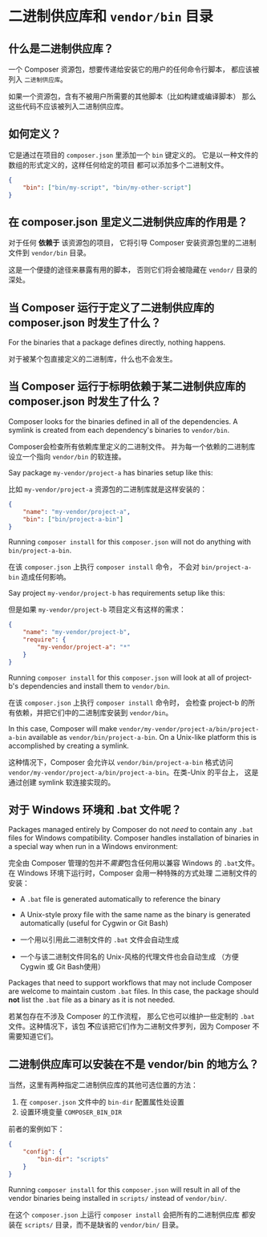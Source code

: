 <!--
    tagline: Expose command-line scripts from packages
-->

# 二进制供应库和 `vendor/bin` 目录

## 什么是二进制供应库？

一个 Composer 资源包，想要传递给安装它的用户的任何命令行脚本，
都应该被列入 `二进制供应库`。

如果一个资源包，含有不被用户所需要的其他脚本（比如构建或编译脚本）
那么这些代码不应该被列入二进制供应库。


## 如何定义？

它是通过在项目的 `composer.json` 里添加一个 `bin` 键定义的。
它是以一种文件的数组的形式定义的，这样任何给定的项目
都可以添加多个二进制文件。

```json
{
    "bin": ["bin/my-script", "bin/my-other-script"]
}
```

## 在 composer.json 里定义二进制供应库的作用是？

对于任何 **依赖于** 该资源包的项目，
它将引导 Composer 安装资源包里的二进制文件到 `vendor/bin` 目录。

这是一个便捷的途径来暴露有用的脚本，
否则它们将会被隐藏在 `vendor/` 目录的深处。


## 当 Composer 运行于定义了二进制供应库的 composer.json 时发生了什么？

For the binaries that a package defines directly, nothing happens.

对于被某个包直接定义的二进制库，什么也不会发生。


## 当 Composer 运行于标明依赖于某二进制供应库的 composer.json 时发生了什么？

Composer looks for the binaries defined in all of the dependencies. A
symlink is created from each dependency's binaries to `vendor/bin`.

Composer会检查所有依赖库里定义的二进制文件。
并为每一个依赖的二进制库设立一个指向 `vendor/bin` 的软连接。

Say package `my-vendor/project-a` has binaries setup like this:

比如 `my-vendor/project-a` 资源包的二进制库就是这样安装的：

```json
{
    "name": "my-vendor/project-a",
    "bin": ["bin/project-a-bin"]
}
```

Running `composer install` for this `composer.json` will not do
anything with `bin/project-a-bin`.

在该 `composer.json` 上执行 `composer install` 命令，
不会对 `bin/project-a-bin` 造成任何影响。

Say project `my-vendor/project-b` has requirements setup like this:

但是如果 `my-vendor/project-b` 项目定义有这样的需求：


```json
{
    "name": "my-vendor/project-b",
    "require": {
        "my-vendor/project-a": "*"
    }
}
```

Running `composer install` for this `composer.json` will look at
all of project-b's dependencies and install them to `vendor/bin`.

在该 `composer.json` 上执行 `composer install` 命令时，
会检查 project-b 的所有依赖，并把它们中的二进制库安装到 `vendor/bin`。

In this case, Composer will make `vendor/my-vendor/project-a/bin/project-a-bin`
available as `vendor/bin/project-a-bin`. On a Unix-like platform
this is accomplished by creating a symlink.

这种情况下，Composer 会允许以 `vendor/bin/project-a-bin` 格式访问
`vendor/my-vendor/project-a/bin/project-a-bin`。在类-Unix 的平台上，
这是通过创建 symlink 软连接实现的。


## 对于 Windows 环境和 .bat 文件呢？

Packages managed entirely by Composer do not *need* to contain any
`.bat` files for Windows compatibility. Composer handles installation
of binaries in a special way when run in a Windows environment:

完全由 Composer 管理的包并不*需要*包含任何用以兼容 Windows 的
`.bat`文件。在 Windows 环境下运行时，Composer 会用一种特殊的方式处理
二进制文件的安装：

 * A `.bat` file is generated automatically to reference the binary
 * A Unix-style proxy file with the same name as the binary is generated
   automatically (useful for Cygwin or Git Bash)

 * 一个用以引用此二进制文件的 `.bat` 文件会自动生成
 * 一个与该二进制文件同名的 Unix-风格的代理文件也会自动生成
 （方便 Cygwin 或 Git Bash使用）

Packages that need to support workflows that may not include Composer
are welcome to maintain custom `.bat` files. In this case, the package
should **not** list the `.bat` file as a binary as it is not needed.

若某包存在不涉及 Composer 的工作流程，
那么它也可以维护一些定制的 `.bat` 文件。这种情况下，该包
**不**应该把它们作为二进制文件罗列，因为 Composer 不需要知道它们。


## 二进制供应库可以安装在不是 vendor/bin 的地方么？

当然，这里有两种指定二进制供应库的其他可选位置的方法：

 1. 在 `composer.json` 文件中的 `bin-dir` 配置属性处设置
 1. 设置环境变量 `COMPOSER_BIN_DIR`

前者的案例如下：

```json
{
    "config": {
        "bin-dir": "scripts"
    }
}
```

Running `composer install` for this `composer.json` will result in
all of the vendor binaries being installed in `scripts/` instead of
`vendor/bin/`.

在这个 `composer.json` 上运行 `composer install` 会把所有的二进制供应库
都安装在 `scripts/` 目录，而不是缺省的 `vendor/bin/` 目录。
